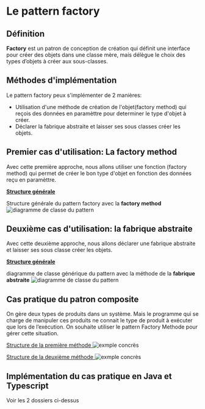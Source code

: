 # Le pattern factory

## Définition

**Factory** est un patron de conception de création qui définit une interface pour créer des objets dans une classe mère, mais délègue le choix des types d’objets à créer aux sous-classes.

## Méthodes d'implémentation

Le pattern factory peux s'implémenter de 2 manières:

- Utilisation d'une méthode de création de l'objet(factory method) qui reçois des données en paramèttre pour determiner le type d'objet à créer.
- Déclarer la fabrique abstraite et laisser ses sous classes créer les objets.

## Premier cas d'utilisation: La factory method

Avec cette première approche, nous allons utiliser une fonction (factory method) qui permet de créer le bon type d'objet en fonction des données reçu en paramèttre.

<u>**Structure générale**</u>

Structure générale du pattern factory avec la **factory method**
![diagramme de classe du pattern](https://i.ibb.co/d6LFz7W/factory-method-diagram.png)

## Deuxième cas d'utilisation: la fabrique abstraite

Avec cette deuxième approche, nous allons déclarer une fabrique abstraite et laisser ses sous classe créer les objets.

<u>**Structure générale** </u>

diagramme de classe générique du pattern avec la méthode de la **fabrique abstraite**
![diagramme de classe du pattern](https://i.ibb.co/8skqqb0/fabrique-abstraite.png)

## Cas pratique du patron composite

On gère deux types de produits dans un système. Mais le
programme qui se charge de manipuler ces produits ne connait le type de
produit à exécuter que lors de l’exécution. On souhaite utiliser le pattern
Factory Methode pour gérer cette situation.

<u>Structure de la première méthode </u>
![exmple concrès](https://i.ibb.co/7pbjwYD/exemple-en-image.png)

<u>Structure de la deuxième méthode </u>
![exmple concrès](https://i.ibb.co/fNtDGtW/exemple-fabrique-abstraite.png)

## Implémentation du cas pratique en Java et Typescript

Voir les 2 dossiers ci-dessus
